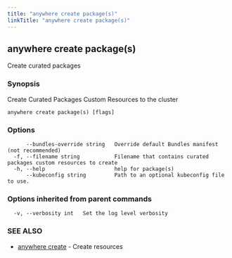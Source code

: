 ```yaml
---
title: "anywhere create package(s)"
linkTitle: "anywhere create package(s)"
---
```


## anywhere create package(s)

Create curated packages

### Synopsis

Create Curated Packages Custom Resources to the cluster

```
anywhere create package(s) [flags]
```

### Options

```
      --bundles-override string   Override default Bundles manifest (not recommended)
  -f, --filename string           Filename that contains curated packages custom resources to create
  -h, --help                      help for package(s)
      --kubeconfig string         Path to an optional kubeconfig file to use.
```

### Options inherited from parent commands

```
  -v, --verbosity int   Set the log level verbosity
```

### SEE ALSO

* [anywhere create](../anywhere_create/)	 - Create resources

